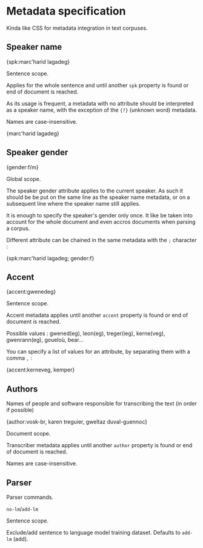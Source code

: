 # Metadata specification

Kinda like CSS for metadata integration in text corpuses.

## Speaker name

{spk:marc'harid lagadeg}

Sentence scope.

Applies for the whole sentence and until another `spk` property is found or end of document is reached.

As its usage is frequent, a metadata with no attribute should be interpreted as a speaker name, with the exception of the `{?}` (unknown word) metadata.

Names are case-insensitive.

{marc'harid lagadeg}

## Speaker gender

{gender:f/m}

Global scope.

The speaker gender attribute applies to the current speaker. As such it should be be put on the same line as the speaker name metadata, or on a subsequent line where the speaker name still applies.

It is enough to specify the speaker's gender only once. It like be taken into account for the whole document and even accros documents when parsing a corpus.

Different attribute can be chained in the same metadata with the `;` character :

{spk:marc'harid lagadeg; gender:f}

## Accent

{accent:gwenedeg}

Sentence scope.

Accent metadata applies until another `accent` property is found or end of document is reached.

Possible values : gwened(eg), leon(eg), treger(ieg), kerne(veg), gwenrann(eg), goueloù, bear...

You can specify a list of values for an attribute, by separating them with a comma `,` :

{accent:kerneveg, kemper}

## Authors

Names of people and software responsible for transcribing the text (in order if possible)

{author:vosk-br, karen treguier, gweltaz duval-guennoc}

Document scope.

Transcriber metadata applies until another `author` property is found or end of document is reached.

Names are case-insensitive.

## Parser

Parser commands.

`no-lm`/`add-lm`

Sentence scope.

Exclude/add sentence to language model training dataset. Defaults to `add-lm` (add).

